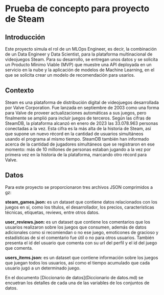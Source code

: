 # Prueba de concepto para proyecto de Steam
## Introducción
Este proyecto simula el rol de un MLOps Engineer, es decir, la combinación de un Data Engineer y Data Scientist, para la plataforma multinacional de videojuegos Steam. Para su desarrollo, se entregan unos datos y se solicita un Producto Mínimo Viable (MVP) que muestre una API deployada en un servicio en la nube y la aplicación de modelos de Machine Learning, en el que se solicita crear un modelo de recomendación para usarios.

## Contexto
Steam es una plataforma de distribución digital de videojuegos desarrollada por Valve Corporation. Fue lanzada en septiembre de 2003 como una forma para Valve de proveer actualizaciones automáticas a sus juegos, pero finalmente se amplió para incluir juegos de terceros. Según las cifras de SteamDB, la plataforma alcanzó en enero de 2023 las 33.078.963 personas conectadas a la vez. Esta cifra es la más alta de la historia de Steam, así que supone un nuevo récord en la cantidad de usuarios simultáneos usando el programa al mismo tiempo. SteamDB también han informado acerca de la cantidad de jugadores simultáneos que se registraron en ese momento: más de 10 millones de personas estaban jugando a la vez por primera vez en la historia de la plataforma, marcando otro récord para Valve.

## Datos
Para este proyecto se proporcionaron tres archivos JSON comprimidos a gz:

**steam_games.json:** es un dataset que contiene datos relacionados con los juegos en sí, como los títulos, el desarrollador, los precios, características técnicas, etiquetas, reviews, entre otros datos.

**user_reviews.json:** es un dataset que contiene los comentarios que los usuarios realizaron sobre los juegos que consumen, además de datos adicionales como si recomiendan o no ese juego, emoticones de gracioso y estadísticas de si el comentario fue útil o no para otros usuarios. También presenta el id del usuario que comenta con su url del perfil y el id del juego que comenta.

**users_items.json:** es un dataset que contiene información sobre los juegos que juegan todos los usuarios, así como el tiempo acumulado que cada usuario jugó a un determinado juego.

En el documento [Diccionario de datos](Diccionario de datos.md) se encuetran los detalles de cada una de las variables de los conjuntos de datos.


